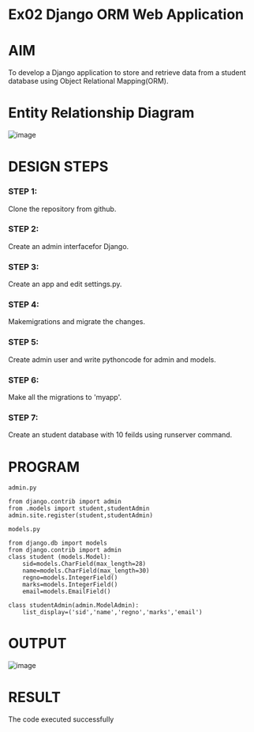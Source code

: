 # Ex02 Django ORM Web Application

# AIM
To develop a Django application to store and retrieve data from a student database using Object Relational Mapping(ORM).

# Entity Relationship Diagram
![image](https://github.com/yuvabharathib/ORM/assets/113497404/32a4d0b0-de4c-4f74-8cb2-352c905d6317)


# DESIGN STEPS
### STEP 1:
Clone the repository from github.

### STEP 2:
Create an admin interfacefor Django.

### STEP 3:
Create an app and edit settings.py.

### STEP 4:
Makemigrations and migrate the changes.

### STEP 5:
Create admin user and write pythoncode for admin and models.

### STEP 6:
Make all the migrations to 'myapp'.

### STEP 7:
Create an student database with 10 feilds using runserver command.

# PROGRAM
```
admin.py 

from django.contrib import admin
from .models import student,studentAdmin 
admin.site.register(student,studentAdmin)

models.py

from django.db import models
from django.contrib import admin
class student (models.Model):
    sid=models.CharField(max_length=28)
    name=models.CharField(max_length=30)
    regno=models.IntegerField()
    marks=models.IntegerField()
    email=models.EmailField()

class studentAdmin(admin.ModelAdmin):
    list_display=('sid','name','regno','marks','email')
```

# OUTPUT
![image](https://github.com/yuvabharathib/ORM/assets/113497404/4eb53bdf-9cd4-4c57-8d0e-3b73fd0a6a35)

# RESULT
The code executed successfully

